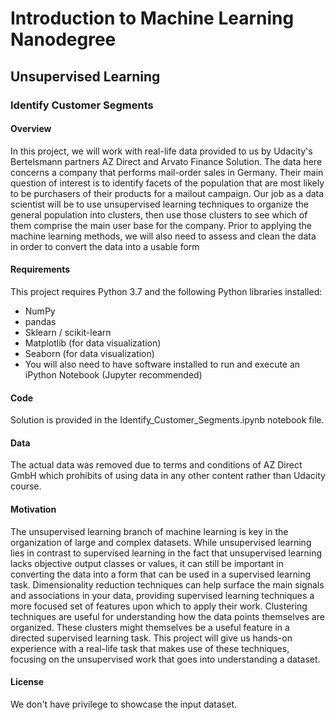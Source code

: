 # Introduction to Machine Learning Nanodegree
## Unsupervised Learning
### Identify Customer Segments
#### Overview
In this project, we will work with real-life data provided to us by Udacity's Bertelsmann partners AZ Direct and Arvato Finance Solution. The data here concerns a company that performs mail-order sales in Germany. Their main question of interest is to identify facets of the population that are most likely to be purchasers of their products for a mailout campaign. Our job as a data scientist will be to use unsupervised learning techniques to organize the general population into clusters, then use those clusters to see which of them comprise the main user base for the company. Prior to applying the machine learning methods, we will also need to assess and clean the data in order to convert the data into a usable form

#### Requirements
This project requires Python 3.7 and the following Python libraries installed:
- NumPy
- pandas
- Sklearn / scikit-learn
- Matplotlib (for data visualization)
- Seaborn (for data visualization)
- You will also need to have software installed to run and execute an iPython Notebook (Jupyter recommended)

#### Code
Solution is provided in the Identify_Customer_Segments.ipynb notebook file.

#### Data
The actual data was removed due to terms and conditions of AZ Direct GmbH which prohibits of using data in any other content rather than Udacity course.

#### Motivation
The unsupervised learning branch of machine learning is key in the organization of large and complex datasets. While unsupervised learning lies in contrast to supervised learning in the fact that unsupervised learning lacks objective output classes or values, it can still be important in converting the data into a form that can be used in a supervised learning task. Dimensionality reduction techniques can help surface the main signals and associations in your data, providing supervised learning techniques a more focused set of features upon which to apply their work. Clustering techniques are useful for understanding how the data points themselves are organized. These clusters might themselves be a useful feature in a directed supervised learning task. This project will give us hands-on experience with a real-life task that makes use of these techniques, focusing on the unsupervised work that goes into understanding a dataset.

#### License
We don't have privilege to showcase the input dataset.
